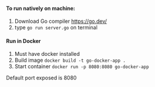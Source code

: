 #### To run natively on machine:
1. Download Go compiler https://go.dev/
2. type `go run server.go` on terminal

#### Run in Docker
1. Must have docker installed
2. Build image `docker build -t go-docker-app .`
3. Start container `docker run -p 8080:8080 go-docker-app`

Default port exposed is 8080